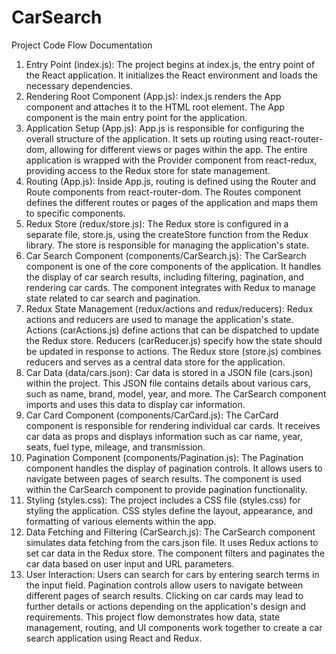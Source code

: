 # CarSearch
Project Code Flow Documentation
1. Entry Point (index.js):
The project begins at index.js, the entry point of the React application.
It initializes the React environment and loads the necessary dependencies.
2. Rendering Root Component (App.js):
index.js renders the App component and attaches it to the HTML root element.
The App component is the main entry point for the application.
3. Application Setup (App.js):
App.js is responsible for configuring the overall structure of the application.
It sets up routing using react-router-dom, allowing for different views or pages within the app.
The entire application is wrapped with the Provider component from react-redux, providing access to the Redux store for state management.
4. Routing (App.js):
Inside App.js, routing is defined using the Router and Route components from react-router-dom.
The Routes component defines the different routes or pages of the application and maps them to specific components.
5. Redux Store (redux/store.js):
The Redux store is configured in a separate file, store.js, using the createStore function from the Redux library.
The store is responsible for managing the application's state.
6. Car Search Component (components/CarSearch.js):
The CarSearch component is one of the core components of the application.
It handles the display of car search results, including filtering, pagination, and rendering car cards.
The component integrates with Redux to manage state related to car search and pagination.
7. Redux State Management (redux/actions and redux/reducers):
Redux actions and reducers are used to manage the application's state.
Actions (carActions.js) define actions that can be dispatched to update the Redux store.
Reducers (carReducer.js) specify how the state should be updated in response to actions.
The Redux store (store.js) combines reducers and serves as a central data store for the application.
8. Car Data (data/cars.json):
Car data is stored in a JSON file (cars.json) within the project.
This JSON file contains details about various cars, such as name, brand, model, year, and more.
The CarSearch component imports and uses this data to display car information.
9. Car Card Component (components/CarCard.js):
The CarCard component is responsible for rendering individual car cards.
It receives car data as props and displays information such as car name, year, seats, fuel type, mileage, and transmission.
10. Pagination Component (components/Pagination.js):
The Pagination component handles the display of pagination controls.
It allows users to navigate between pages of search results.
The component is used within the CarSearch component to provide pagination functionality.
11. Styling (styles.css):
The project includes a CSS file (styles.css) for styling the application.
CSS styles define the layout, appearance, and formatting of various elements within the app.
12. Data Fetching and Filtering (CarSearch.js):
The CarSearch component simulates data fetching from the cars.json file.
It uses Redux actions to set car data in the Redux store.
The component filters and paginates the car data based on user input and URL parameters.
13. User Interaction:
Users can search for cars by entering search terms in the input field.
Pagination controls allow users to navigate between different pages of search results.
Clicking on car cards may lead to further details or actions depending on the application's design and requirements.
This project flow demonstrates how data, state management, routing, and UI components work together to create a car search application using React and Redux.
